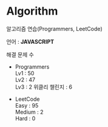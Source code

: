 # Algorithm

알고리즘 연습(Programmers, LeetCode)

언어 : **JAVASCRIPT**

해결 문제 수

- Programmers   
Lv1 : 50   
Lv2 : 47   
Lv3 : 2
위클리 챌린지 : 6

- LeetCode   
Easy : 95   
Medium : 2   
Hard : 0